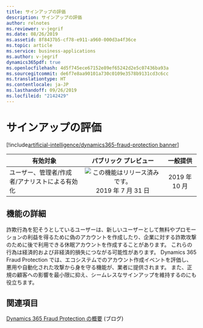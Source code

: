 ```yaml
---
title: サインアップの評価
description: サインアップの評価
author: relnotes
ms.reviewer: v-jegrif
ms.date: 08/26/2019
ms.assetid: 8f8437b5-cf78-e911-a960-000d3a4f36ce
ms.topic: article
ms.service: business-applications
ms.author: v-jegrif
dynamics365pdf: true
ms.openlocfilehash: 4d5f745ece67152e89ef65242d2e5c07436ba93a
ms.sourcegitcommit: de6f7e8aa90101a730c0109e3578b9131cd3c6cc
ms.translationtype: HT
ms.contentlocale: ja-JP
ms.lasthandoff: 09/26/2019
ms.locfileid: "2142429"
---
```

# <a name="sign-up-assessment"></a>サインアップの評価
[!include[artificial-intelligence/dynamics365-fraud-protection banner](../includes/artificial-intelligence/dynamics365-fraud-protection.md)]

| 有効対象    |  パブリック プレビュー | 一般提供 | 
| ---------- | :----------: |:----------: |
|ユーザー、管理者/作成者/アナリストによる有効化|![この機能はリリース済みです。](/dynamics365-release-plan/media/green-checkmark.png "この機能はリリース済みです。") 2019 年 7 月 31 日| 2019 年 10 月|






## <a name="feature-details"></a>機能の詳細
<!--feature detail start -->
詐欺行為を犯そうとしているユーザーは、新しいユーザーとして無料やプロモーションの利益を得るために偽のアカウントを作成したり、企業に対する詐欺攻撃のために後で利用できる休眠アカウントを作成することがあります。 これらの行為は経済的および非経済的損失につながる可能性があります。 Dynamics 365 Fraud Protection では、エコシステムでのアカウント作成イベントを評価し、悪用や自動化された攻撃から身を守る機能が、業者に提供されます。 また、正規の顧客への影響を最小限に抑え、シームレスなサインアップを維持するのにも役立ちます。
<!--feature detail end -->












## <a name="see-also"></a>関連項目

[Dynamics 365 Fraud Protection の概要](https://docs.microsoft.com/dynamics365/fraud-protection/overview) (ブログ)
